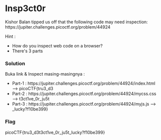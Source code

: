 <h1>Insp3ct0r</h1>
<p>
Kishor Balan tipped us off that the following code may need inspection: https://jupiter.challenges.picoctf.org/problem/44924

Hint :
- How do you inspect web code on a browser?
- There's 3 parts
</p>
<h3>Solution</h3>
<p>Buka link & Inspect masing-masingnya :<p>
<ul>
<li>Part-1 : https://jupiter.challenges.picoctf.org/problem/44924/index.html --> picoCTF{tru3_d3</li>
<li>Part-2 : https://jupiter.challenges.picoctf.org/problem/44924/mycss.css  --> t3ct1ve_0r_ju5t</li>
<li>Part-3 : https://jupiter.challenges.picoctf.org/problem/44924/myjs.js    --> _lucky?f10be399}</li>
</ul>
<h3>Flag</h3>
<p>picoCTF{tru3_d3t3ct1ve_0r_ju5t_lucky?f10be399}</p>
